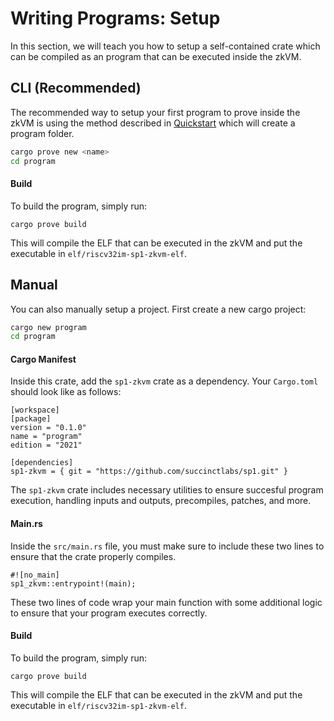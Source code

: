# Writing Programs: Setup

In this section, we will teach you how to setup a self-contained crate which can be compiled as an program that can be executed inside the zkVM.

## CLI (Recommended)

The recommended way to setup your first program to prove inside the zkVM is using the method described in [Quickstart](../getting-started/quickstart.md) which will create a program folder.

```bash
cargo prove new <name>
cd program
```

#### Build

To build the program, simply run:

```
cargo prove build
```

This will compile the ELF that can be executed in the zkVM and put the executable in `elf/riscv32im-sp1-zkvm-elf`.


## Manual

You can also manually setup a project. First create a new cargo project:

```bash
cargo new program
cd program
```

#### Cargo Manifest

Inside this crate, add the `sp1-zkvm` crate as a dependency. Your `Cargo.toml` should look like as follows:

```rust,noplayground
[workspace]
[package]
version = "0.1.0"
name = "program"
edition = "2021"

[dependencies]
sp1-zkvm = { git = "https://github.com/succinctlabs/sp1.git" }
```

The `sp1-zkvm` crate includes necessary utilities to ensure succesful program execution, handling inputs and outputs,
precompiles, patches, and more.

#### Main.rs

Inside the `src/main.rs` file, you must make sure to include these two lines to ensure that the crate
properly compiles.

```rust,noplayground
#![no_main]
sp1_zkvm::entrypoint!(main);
```

These two lines of code wrap your main function with some additional logic to ensure that your program executes correctly.


#### Build

To build the program, simply run:

```
cargo prove build
```

This will compile the ELF that can be executed in the zkVM and put the executable in `elf/riscv32im-sp1-zkvm-elf`.